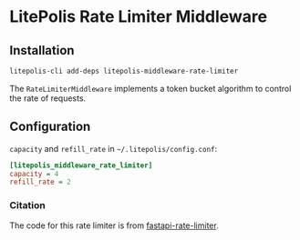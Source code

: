 # LitePolis Rate Limiter Middleware

## Installation

```bash
litepolis-cli add-deps litepolis-middleware-rate-limiter
```
The `RateLimiterMiddleware` implements a token bucket algorithm to control the rate of requests.

## Configuration
`capacity` and `refill_rate` in `~/.litepolis/config.conf`:
```ini
[litepolis_middleware_rate_limiter]
capacity = 4
refill_rate = 2
```

### Citation

The code for this rate limiter is from [fastapi-rate-limiter](https://github.com/jeremiahtalamantes/fastapi-rate-limiter).